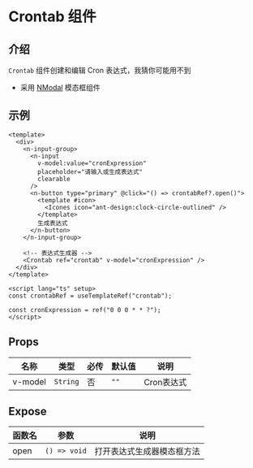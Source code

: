 # Crontab 组件

## 介绍

`Crontab` 组件创建和编辑 Cron 表达式，我猜你可能用不到

- 采用 [NModal](https://www.naiveui.com/zh-CN/os-theme/components/modal) 模态框组件

## 示例

```vue [vue]
<template>
  <div>
    <n-input-group>
      <n-input
        v-model:value="cronExpression"
        placeholder="请输入或生成表达式"
        clearable
      />
      <n-button type="primary" @click="() => crontabRef?.open()">
        <template #icon>
          <Icones icon="ant-design:clock-circle-outlined" />
        </template>
        生成表达式
      </n-button>
    </n-input-group>

    <!-- 表达式生成器 -->
    <Crontab ref="crontab" v-model="cronExpression" />
  </div>
</template>

<script lang="ts" setup>
const crontabRef = useTemplateRef("crontab");

const cronExpression = ref("0 0 0 * * ?");
</script>
```

## Props

| 名称 | 类型 | 必传 | 默认值 | 说明 |
| --- | --- | --- | --- | --- |
| v-model | `String` | 否 | `""` | Cron表达式 |

## Expose

| 函数名 | 参数 | 说明 |
| --- | --- | --- |
| open | `() => void` | 打开表达式生成器模态框方法 |

